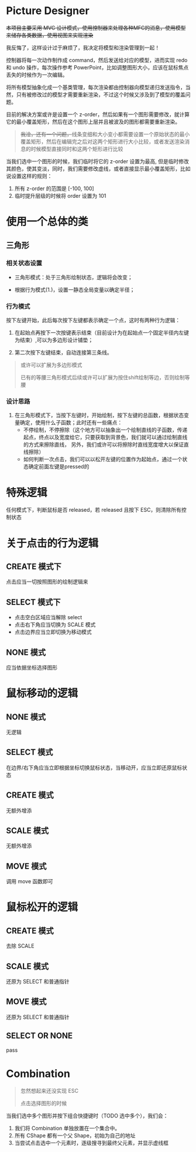 # Picture Designer

~~本项目主要采用 MVC 设计模式，使用控制器来处理各种MFC的消息，使用模型来储存各类数据，使用视图来实现渲染~~

我反悔了，这样设计过于麻烦了，我决定将模型和渲染管理到一起！

控制器将每一次动作制作成 command，然后发送给对应的模型，进而实现 redo 和 undo 操作，每次操作参考 PowerPoint，比如调整图形大小，应该在鼠标焦点丢失的时候作为一次编辑。

将所有模型抽象化成一个基类管理，每次渲染都由控制器向模型递归发送指令，当然，只有被修改过的模型才需要重新渲染，不过这个时候又涉及到了模型的覆盖问题。

目前的解决方案或许是设置一个 z-order，然后如果有一个图形需要修改，就计算它的最小覆盖矩形，然后在这个图形上层并且被波及的图形都需要重新渲染。

> ~~我淦，还有一个问题，~~线条变细和大小变小都需要设置一个原始状态的最小覆盖矩形，然后在编辑完之后对这两个矩形进行大小比较，或者发送渲染消息的时候模型直接同时和这两个矩形进行比较

当我们选中一个图形的时候，我们临时将它的 z-order 设置为最高, 但是临时修改其颜色，使其变淡，同时，我们需要修改虚线，或者直接显示最小覆盖矩形，比如说设置这样的规则：

1. 所有 z-order 的范围是 [-100, 100]
2. 临时提升层级的时候将 order 设置为 101


# 使用一个总体的类

## 三角形

### 相关状态设置

- 三角形模式：处于三角形绘制状态，逻辑将会改变；

- 根据行为模式(1.)，设置一静态全局变量以确定半径；

### 行为模式

按下左键开始，此后每次按下左键都表示确定一个点，这时有两种行为逻辑：

1. 在起始点再按下一次按键表示结束（目前设计为在起始点一个固定半径内左键为结束）,可以为多边形设计铺垫；

2. 第二次按下左键结束，自动连接第三条线。

> 或许可以扩展为多边形模式
>
> 已有的等腰三角形模式后续或许可以扩展为按住shift绘制等边，否则绘制等腰

### 设计思路

1. 在三角形模式下，当按下左键时，开始绘制，按下左键的总函数，根据状态变量确定，使用什么子函数；此时还有一些痛点：
    - 不停绘制，不停擦除（这个地方可以抽象出一个绘制直线的子函数，传递起点，终点以及宽度给它，只要获取到背景色，我们就可以通过绘制直线的方式来擦除直线，
    另外，我们或许可以将擦除时直线宽度增大以保证直线擦除）
    - 如何判断一次点击，我们可以以松开左键的位置作为起始点，通过一个状态确定前面左键是pressed的
# 特殊逻辑
任何模式下，判断鼠标是否 released，若 released 且按下 ESC，则清除所有控制状态

# 关于点击的行为逻辑

## CREATE 模式下

点击应当一切按照图形的绘制逻辑来

## SELECT 模式下

- 点击空白区域应当解除 select
- 点击右下角应当切换为 SCALE 模式
- 点击边界应当立即切换为移动模式

## NONE 模式

应当依据坐标选择图形

# 鼠标移动的逻辑

## NONE 模式

无逻辑

## SELECT 模式

在边界/右下角应当立即根据坐标切换鼠标状态，当移动开，应当立即还原鼠标状态

## CREATE 模式

无额外增添

## SCALE 模式

无额外增添

## MOVE 模式

调用 move 函数即可

# 鼠标松开的逻辑

## CREATE 模式

去除 SCALE

## SCALE 模式

还原为 SELECT 和普通指针

## MOVE 模式

还原为 SELECT 和普通指针

## SELECT OR NONE

pass

# Combination

> 忽然想起来还没实现 ESC
>
> 点击选择图形的时候

当我们选中多个图形并按下组合快捷键时（TODO 选中多个），我们会：

1. 我们将 Combination 单独放置在一个集合中。
2. 所有 CShape 都有一个父 Shape，初始为自己的地址
3. 当尝试点击选中一个元素时，逐级搜寻到最终父元素，并显示虚线框

